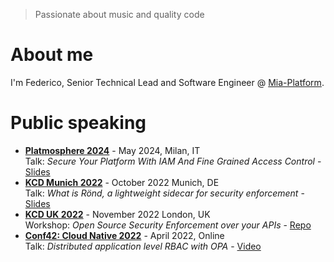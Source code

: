 > Passionate about music and quality code

# About me

I'm Federico, Senior Technical Lead and Software Engineer @ [Mia-Platform](https://mia-platform.eu).

# Public speaking

* **[Platmosphere 2024](https://platmosphere.com/talks/secure-your-platform-with-iam-and-fine-grained-authorization/)** - May 2024, Milan, IT<br>
  Talk: *Secure Your Platform With IAM And Fine Grained Access Control* - [Slides](https://github.com/rond-authz/community-resources/blob/main/talks/240514%20-%20Secure%20Your%20Platform%20With%20IAM%20And%20Fine%20Grained%20Access%20Control%20-%20Platmosphere%20Milan.pdf)
* **[KCD Munich 2022](https://community.cncf.io/events/details/cncf-kcd-munich-presents-kubernetes-community-days-munich-2022-1/)** - October 2022 Munich, DE<br>
  Talk: *What is Rönd, a lightweight sidecar for security enforcement* - [Slides](https://github.com/rond-authz/community-resources/blob/main/talks/221013%20-%20R%C3%B6nd%20-%20Mia-Platform%20-%20KCD%20Munich.pdf)
* **[KCD UK 2022](https://community.cncf.io/events/details/cncf-kcd-uk-presents-kubernetes-community-days-uk-2022/)** - November 2022 London, UK<br>
  Workshop: *Open Source Security Enforcement over your APIs* - [Repo](https://github.com/rond-authz/community-resources/tree/main/workshops/202211-KCD-UK)
* **[Conf42: Cloud Native 2022](https://www.conf42.com/cloud2022)** - April 2022, Online<br>
  Talk: *Distributed application level RBAC with OPA* - [Video](https://www.conf42.com/Cloud_Native_2022_Federico_Maggi_distributed_application_rbac_opa)
